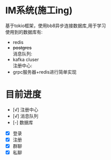 # IM系统(施工ing)
基于tokio框架，使用bb8异步连接数据库,用于学习    
使用到的数据库有:  
- redis  
- ~~postgres~~  
消息队列:
- kafka cluser  
注册中心:  
- grpc服务器+redis进行简单实现  

# 目前进度
- [√] 注册中心
- [√] 消息队列
- [-] 数据库
- [x] 登录
- [x] 注册
- [x] 群聊
- [x] 私聊

